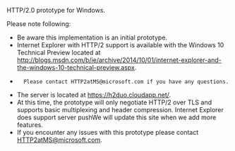 HTTP/2.0 prototype for Windows.

Please note following:
-	Be aware this implementation is an initial prototype.
-	Internet Explorer with HTTP/2 support is available with the Windows 10 Technical Preview located at http://blogs.msdn.com/b/ie/archive/2014/10/01/internet-explorer-and-the-windows-10-technical-preview.aspx.
-       Please contact HTTP2atMS@microsoft.com if you have any questions.
-	The server is located at https://h2duo.cloudapp.net/.
-	At this time, the prototype will only negotiate HTTP/2 over TLS and supports basic multiplexing and header compression.  Internet Explorer does support server pushWe will update this site when we add more features.
-	If you encounter any issues with this prototype please contact HTTP2atMS@microsoft.com.
